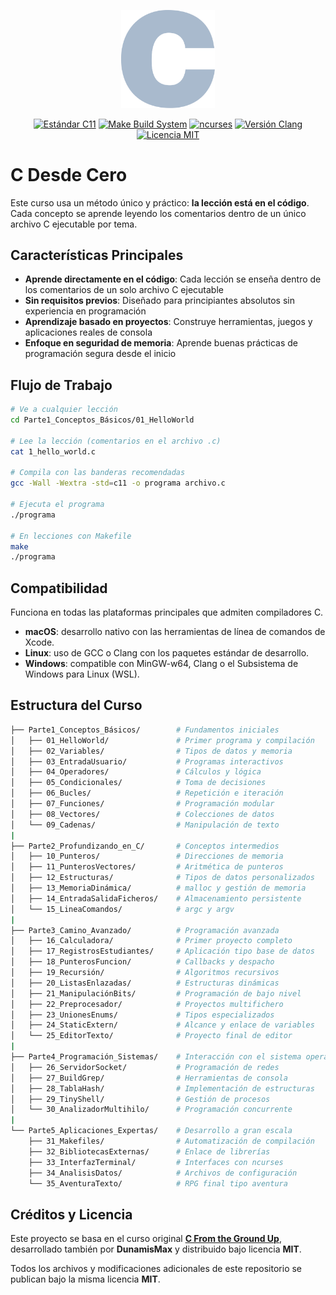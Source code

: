 
<p align="center">
  <img src="https://github.com/dunamismax/images/blob/main/c/C-Logo.png" alt="Logo del Lenguaje C" width="150" />
</p>

<p align="center">
  <a href="https://en.wikipedia.org/wiki/C11_(C_standard_revision)"><img src="https://img.shields.io/badge/C11-Estándar-00599C.svg" alt="Estándar C11"></a>
  <a href="https://www.gnu.org/software/make/"><img src="https://img.shields.io/badge/Make-Sistema_de_Construcción-3071A4.svg" alt="Make Build System"></a>
  <a href="https://en.wikipedia.org/wiki/Ncurses"><img src="https://img.shields.io/badge/UI-ncurses-9cf" alt="ncurses"></a>
  <a href="https://clang.llvm.org/"><img src="https://img.shields.io/badge/Clang-17+-3071A4.svg?logo=llvm" alt="Versión Clang"></a>
  <a href="https://opensource.org/licenses/MIT"><img src="https://img.shields.io/badge/Licencia-MIT-green.svg" alt="Licencia MIT"></a>
</p>


# C Desde Cero

Este curso usa un método único y práctico: **la lección está en el código**.
Cada concepto se aprende leyendo los comentarios dentro de un único archivo C ejecutable por tema.

## Características Principales

- **Aprende directamente en el código**: Cada lección se enseña dentro de los comentarios de un solo archivo C ejecutable  
- **Sin requisitos previos**: Diseñado para principiantes absolutos sin experiencia en programación  
- **Aprendizaje basado en proyectos**: Construye herramientas, juegos y aplicaciones reales de consola  
- **Enfoque en seguridad de memoria**: Aprende buenas prácticas de programación segura desde el inicio  

## Flujo de Trabajo

```bash
# Ve a cualquier lección
cd Parte1_Conceptos_Básicos/01_HelloWorld

# Lee la lección (comentarios en el archivo .c)
cat 1_hello_world.c

# Compila con las banderas recomendadas
gcc -Wall -Wextra -std=c11 -o programa archivo.c

# Ejecuta el programa
./programa

# En lecciones con Makefile
make
./programa
```

## Compatibilidad

Funciona en todas las plataformas principales que admiten compiladores C.

- **macOS**: desarrollo nativo con las herramientas de línea de comandos de Xcode.  
- **Linux**: uso de GCC o Clang con los paquetes estándar de desarrollo.  
- **Windows**: compatible con MinGW-w64, Clang o el Subsistema de Windows para Linux (WSL).

## Estructura del Curso

```sh
├── Parte1_Conceptos_Básicos/        # Fundamentos iniciales
│   ├── 01_HelloWorld/               # Primer programa y compilación
│   ├── 02_Variables/                # Tipos de datos y memoria
│   ├── 03_EntradaUsuario/           # Programas interactivos
│   ├── 04_Operadores/               # Cálculos y lógica
│   ├── 05_Condicionales/            # Toma de decisiones
│   ├── 06_Bucles/                   # Repetición e iteración
│   ├── 07_Funciones/                # Programación modular
│   ├── 08_Vectores/                 # Colecciones de datos
│   └── 09_Cadenas/                  # Manipulación de texto
|
├── Parte2_Profundizando_en_C/       # Conceptos intermedios
│   ├── 10_Punteros/                 # Direcciones de memoria
│   ├── 11_PunterosVectores/         # Aritmética de punteros
│   ├── 12_Estructuras/              # Tipos de datos personalizados
│   ├── 13_MemoriaDinámica/          # malloc y gestión de memoria
│   ├── 14_EntradaSalidaFicheros/    # Almacenamiento persistente
│   └── 15_LineaComandos/            # argc y argv
|
├── Parte3_Camino_Avanzado/          # Programación avanzada
│   ├── 16_Calculadora/              # Primer proyecto completo
│   ├── 17_RegistrosEstudiantes/     # Aplicación tipo base de datos
│   ├── 18_PunterosFuncion/          # Callbacks y despacho
│   ├── 19_Recursión/                # Algoritmos recursivos
│   ├── 20_ListasEnlazadas/          # Estructuras dinámicas
│   ├── 21_ManipulaciónBits/         # Programación de bajo nivel
│   ├── 22_Preprocesador/            # Proyectos multifichero
│   ├── 23_UnionesEnums/             # Tipos especializados
│   ├── 24_StaticExtern/             # Alcance y enlace de variables
│   └── 25_EditorTexto/              # Proyecto final de editor
|
├── Parte4_Programación_Sistemas/    # Interacción con el sistema operativo
│   ├── 26_ServidorSocket/           # Programación de redes
│   ├── 27_BuildGrep/                # Herramientas de consola
│   ├── 28_TablaHash/                # Implementación de estructuras
│   ├── 29_TinyShell/                # Gestión de procesos
│   └── 30_AnalizadorMultihilo/      # Programación concurrente
|
└── Parte5_Aplicaciones_Expertas/    # Desarrollo a gran escala
    ├── 31_Makefiles/                # Automatización de compilación
    ├── 32_BibliotecasExternas/      # Enlace de librerías
    ├── 33_InterfazTerminal/         # Interfaces con ncurses
    ├── 34_AnalisisDatos/            # Archivos de configuración
    └── 35_AventuraTexto/            # RPG final tipo aventura
```

## Créditos y Licencia

Este proyecto se basa en el curso original [**C From the Ground Up**](https://github.com/dunamismax/c-from-the-ground-up), desarrollado también por **DunamisMax** y distribuido bajo licencia **MIT**.    

Todos los archivos y modificaciones adicionales de este repositorio se publican bajo la misma licencia **MIT**.

